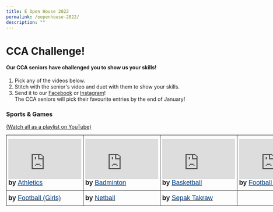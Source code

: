 ```yaml
---
title: E Open House 2022
permalink: /eopenhouse-2022/
description: ""
---
```

# CCA Challenge!

#### Our CCA seniors have challenged you to show us your skills!

1) Pick any of the videos below.  
2) Stitch with the senior's video and duet with them to show your skills.  
3) Send it to our [Facebook](https://www.facebook.com/woodlandssecsch) or [Instagram](https://www.instagram.com/woodlandssec/)!  
The CCA seniors will pick their favourite entries by the end of January!

### Sports & Games 

[(Watch all as a playlist on YouTube)](https://youtube.com/playlist?list=PL3LU17pYOYNIt2i__pctmZ3W-ctWHF3sV)

<style type="text/css">
.tg  {border-collapse:collapse;border-spacing:0;margin:0px auto;}
.tg td{border-color:black;border-style:solid;border-width:1px;font-family:Arial, sans-serif;font-size:14px;
  overflow:hidden;padding:10px 5px;word-break:normal;}
.tg th{border-color:black;border-style:solid;border-width:1px;font-family:Arial, sans-serif;font-size:14px;
  font-weight:normal;overflow:hidden;padding:10px 5px;word-break:normal;}
.tg .tg-nx8p{font-size:18px;text-align:left;vertical-align:top}
</style>
<table class="tg" style="undefined;table-layout: fixed; width: 800px">
<colgroup>
<col style="width: 200px">
<col style="width: 200px">
<col style="width: 200px">
<col style="width: 200px">
</colgroup>
<tbody>
  <tr>
    <td class="tg-nx8p"><iframe width="200" height="110" src="https://www.youtube.com/embed/2VUmSSKc04g" title="WDL CCA Challenge - Athletics" frameborder="0" allow="accelerometer; autoplay; clipboard-write; encrypted-media; gyroscope; picture-in-picture" allowfullscreen></iframe><span style="font-weight:700;font-style:normal">by </span><a href="/ccas/sports-and-games/#1" target="_blank" rel="noopener noreferrer"><span style="font-weight:inherit;font-style:inherit;color:#034289">Athletics</span></a></td>
    <td class="tg-nx8p"><iframe width="200" height="110" src="https://www.youtube.com/embed/u6Uu9UPeBwY" title="WDL CCA Challenge - Badminton" frameborder="0" allow="accelerometer; autoplay; clipboard-write; encrypted-media; gyroscope; picture-in-picture" allowfullscreen></iframe><span style="font-weight:700;font-style:normal">by </span><a href="/ccas/sports-and-games/#2" target="_blank" rel="noopener noreferrer"><span style="font-weight:inherit;font-style:inherit;color:#034289">Badminton</span></a><br></td>
    <td class="tg-nx8p"><iframe width="200" height="110" src="https://www.youtube.com/embed/cpEETZT9tO0" title="WDL CCA Challenge - Basketball" frameborder="0" allow="accelerometer; autoplay; clipboard-write; encrypted-media; gyroscope; picture-in-picture" allowfullscreen></iframe><span style="font-weight:700;font-style:normal">by </span><a href="/ccas/sports-and-games/#3" target="_blank" rel="noopener noreferrer"><span style="font-weight:inherit;font-style:inherit;color:#034289">Basketball</span></a></td>
    <td class="tg-nx8p"><iframe width="200" height="110" src="https://www.youtube.com/embed/TIQxlgDNrGo" title="WDL CCA Challenge - Football Boys" frameborder="0" allow="accelerometer; autoplay; clipboard-write; encrypted-media; gyroscope; picture-in-picture" allowfullscreen></iframe><span style="font-weight:700;font-style:normal">by </span><a href="/ccas/sports-and-games/#5" target="_blank" rel="noopener noreferrer"><span style="font-weight:inherit;font-style:inherit;color:#034289">Football (Boys)</span></a></td>
  </tr>
  <tr>
    <td class="tg-nx8p"><span style="font-weight:700;font-style:normal">by </span><a href="/ccas/sports-and-games/#4" target="_blank" rel="noopener noreferrer"><span style="font-weight:inherit;font-style:inherit;color:#034289">Football (Girls)</span></a></td>
    <td class="tg-nx8p"><span style="font-weight:700;font-style:normal">by</span><span style="font-weight:700;font-style:normal;color:#034289"> </span><a href="/ccas/sports-and-games/#6" target="_blank" rel="noopener noreferrer"><span style="font-weight:inherit;font-style:inherit;color:#034289">Netball</span></a></td>
    <td class="tg-nx8p"><span style="font-weight:700;font-style:normal">by </span><a href="/ccas/sports-and-games/#7" target="_blank" rel="noopener noreferrer"><span style="font-weight:inherit;font-style:inherit;color:#034289">Sepak Takraw</span></a></td>
    <td class="tg-nx8p"></td>
  </tr>
</tbody>
</table>